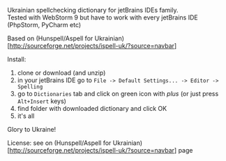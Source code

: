 Ukrainian spellchecking dictionary for jetBrains IDEs family.  
Tested with WebStorm 9 but have to work with every jetBrains IDE (PhpStorm, PyCharm etc)  

Based on (Hunspell/Aspell for Ukrainian)[http://sourceforge.net/projects/ispell-uk/?source=navbar]

Install:  

1. clone or download (and unzip)
2. in your jetBrains IDE go to `File -> Default Settings... -> Editor -> Spelling`
3. go to `Dictionaries` tab and click on green icon with *plus* (or just press `Alt+Insert` keys)
4. find folder with downloaded dictionary and click OK
5. it's all

Glory to Ukraine!

License: see on (Hunspell/Aspell for Ukrainian)[http://sourceforge.net/projects/ispell-uk/?source=navbar] page

